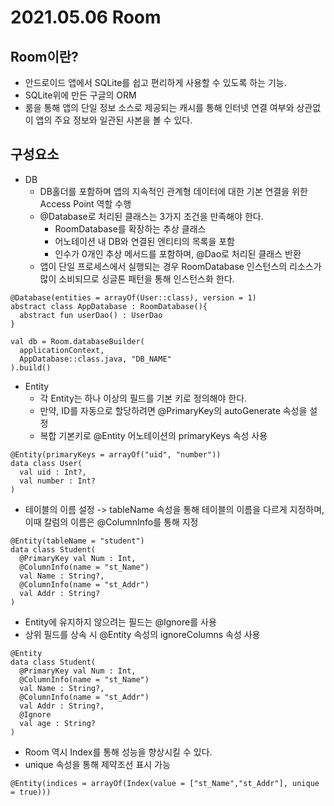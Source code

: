 # 2021.05.06 Room 

## Room이란?
- 안드로이드 앱에서 SQLite를 쉽고 편리하게 사용할 수 있도록 하는 기능.
- SQLite위에 만든 구글의 ORM
- 룸을 통해 앱의 단일 정보 소스로 제공되는 캐시를 통해 인터넷 연결 여부와 상관없이 앱의 주요 정보와 일관된 사본을 볼 수 있다.

## 구성요소
- DB
  - DB홀더를 포함하며 앱의 지속적인 관계형 데이터에 대한 기본 연결을 위한 Access Point 역할 수행
  - @Database로 처리된 클래스는 3가지 조건을 만족해야 한다.
    - RoomDatabase를 확장하는 추상 클래스
    - 어노테이션 내 DB와 연결된 엔티티의 목록을 포함
    - 인수가 0개인 추상 메서드를 포함하며, @Dao로 처리된 클래스 반환
  - 앱이 단일 프로세스에서 실행되는 경우 RoomDatabase 인스턴스의 리소스가 많이 소비되므로 싱글톤 패턴을 통해 인스턴스화 한다.
```
@Database(entities = arrayOf(User::class), version = 1)
abstract class AppDatabase : RoomDatabase(){
  abstract fun userDao() : UserDao
}
```
```
val db = Room.databaseBuilder(
  applicationContext,
  AppDatabase::class.java, "DB_NAME"
).build()
```
- Entity
  - 각 Entity는 하나 이상의 필드를 기본 키로 정의해야 한다.
  - 만약, ID를 자동으로 할당하려면 @PrimaryKey의 autoGenerate 속성을 설정
  - 복합 기본키로 @Entity 어노테이션의 primaryKeys 속성 사용
```
@Entity(primaryKeys = arrayOf("uid", "number"))
data class User(
  val uid : Int?,
  val number : Int?
)
```
  - 테이블의 이름 설정 -> tableName 속성을 통해 테이블의 이름을 다르게 지정하며, 이때 칼럼의 이름은 @ColumnInfo를 통해 지정
```
@Entity(tableName = "student")
data class Student(
  @PrimaryKey val Num : Int,
  @ColumnInfo(name = "st_Name")
  val Name : String?,
  @ColumnInfo(name = "st_Addr")
  val Addr : String?
)
```
  - Entity에 유지하지 않으려는 필드는 @Ignore를 사용
  - 상위 필드를 상속 시 @Entity 속성의 ignoreColumns 속성 사용
```
@Entity
data class Student(
  @PrimaryKey val Num : Int,
  @ColumnInfo(name = "st_Name")
  val Name : String?,
  @ColumnInfo(name = "st_Addr")
  val Addr : String?,
  @Ignore
  val age : String?
)
```
   - Room 역시 Index를 통해 성능을 향상시킬 수 있다.
   - unique 속성을 통해 제약조선 표시 가능
```
@Entity(indices = arrayOf(Index(value = ["st_Name","st_Addr"], unique = true)))
```
